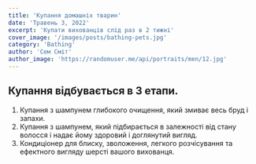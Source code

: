 ```yaml
---
title: 'Купання домашніх тварин'
date: 'Травень 3, 2022'
excerpt: 'Купати вихованців слід раз в 2 тижні'
cover_image: '/images/posts/bathing-pets.jpg'
category: 'Bathing'
author: 'Сем Сміт'
author_image: 'https://randomuser.me/api/portraits/men/12.jpg'
---
```


## Купання відбувається в 3 етапи.

1. Купання з шампунем глибокого очищення, який змиває весь бруд і запахи.
2. Купання з шампунем, який підбирається в залежності від стану волосся і надає йому здоровий і доглянутий вигляд.
3. Кондиціонер для блиску, зволоження, легкого розчісування та ефектного вигляду шерсті вашого вихованця.
